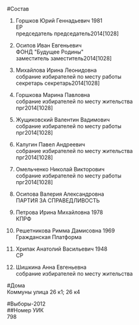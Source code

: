 #Состав  
1. Горшков Юрий Геннадьевич 1981  
    ЕР  
    председатель председатель2014[1028]  
2. Осипов Иван Евгеньевич  
    ФОНД "Будущее Родины"  
    заместитель заместитель2014[1028]  
3. Михайлова Ирина Леонидовна  
    собрание избирателей по месту работы  
    секретарь секретарь2014[1028]  
4. Горшкова Марина Павловна  
    собрание избирателей по месту жительства  
    прг2014[1028]  
5. Жущиковский Валентин Вадимович  
    собрание избирателей по месту работы  
    прг2014[1028]  
6. Калугин Павел Андреевич  
    собрание избирателей по месту жительства  
    прг2014[1028]  
7. Омельченко Николай Викторович  
    собрание избирателей по месту работы  
    прг2014[1028]  
  
8. Осипова Валерия Александровна  
    ПАРТИЯ ЗА СПРАВЕДЛИВОСТЬ  
9. Петрова Ирина Михайловна 1978  
    КПРФ  
10. Решетникова Римма Дамисовна 1969  
    Гражданская Платформа  
11. Хрипак Анатолий Васильевич 1948  
    СР  
12. Шишкина Анна Евгеньевна  
    собрание избирателей по месту жительства  
  
#Дома  
Коммуны улица 26 к1; 26 к4  
  
#Выборы-2012  
##Номер УИК  
798  

